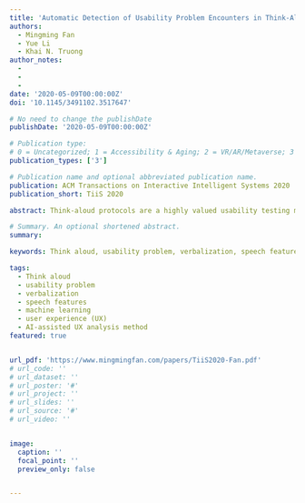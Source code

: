 ```yaml
---
title: 'Automatic Detection of Usability Problem Encounters in Think-Aloud Sessions'
authors:
  - Mingming Fan
  - Yue Li
  - Khai N. Truong
author_notes:
  - 
  - 
  - 
date: '2020-05-09T00:00:00Z'
doi: '10.1145/3491102.3517647'

# No need to change the publishDate 
publishDate: '2020-05-09T00:00:00Z'

# Publication type: 
# 0 = Uncategorized; 1 = Accessibility & Aging; 2 = VR/AR/Metaverse; 3 = Human-AI Collaboration; 4 = UX Methodology; 5 = Social Computing; 6 = Sensing;  
publication_types: ['3']

# Publication name and optional abbreviated publication name.
publication: ACM Transactions on Interactive Intelligent Systems 2020
publication_short: TiiS 2020

abstract: Think-aloud protocols are a highly valued usability testing method for identifying usability problems. Despite the value of conducting think-aloud usability test sessions, analyzing think-aloud sessions is often timeconsuming and labor-intensive. Consequently, previous research has urged the community to develop techniques to support fast-paced analysis. In this work, we took the first step to design and evaluate machine learning (ML) models to automatically detect usability problem encounters based on users’ verbalization and speech features in think-aloud sessions. Inspired by recent research that shows subtle patterns in users’ verbalizations and speech features tend to occur when they encounter problems, we examined whether these patterns can be utilized to improve the automatic detection of usability problems. We first conducted and recorded think-aloud sessions and then examined the effect of different input features, ML models, test products, and users on usability problem encounters detection. Our work uncovers several technical and user interface design challenges and sets a baseline for automating usability problem detection and integrating such automation into UX practitioners’ workflow.

# Summary. An optional shortened abstract.
summary: 

keywords: Think aloud, usability problem, verbalization, speech features, machine learning, user experience (UX), AI-assisted UX analysis method

tags:
  - Think aloud
  - usability problem
  - verbalization
  - speech features
  - machine learning
  - user experience (UX)
  - AI-assisted UX analysis method
featured: true


url_pdf: 'https://www.mingmingfan.com/papers/TiiS2020-Fan.pdf'
# url_code: ''
# url_dataset: ''
# url_poster: '#'
# url_project: ''
# url_slides: ''
# url_source: '#'
# url_video: ''


image:
  caption: ''
  focal_point: ''
  preview_only: false


---
```


<!-- put your youtube/Vimeo video ID here if possible -->
<!-- {{< youtube  >}} -->



